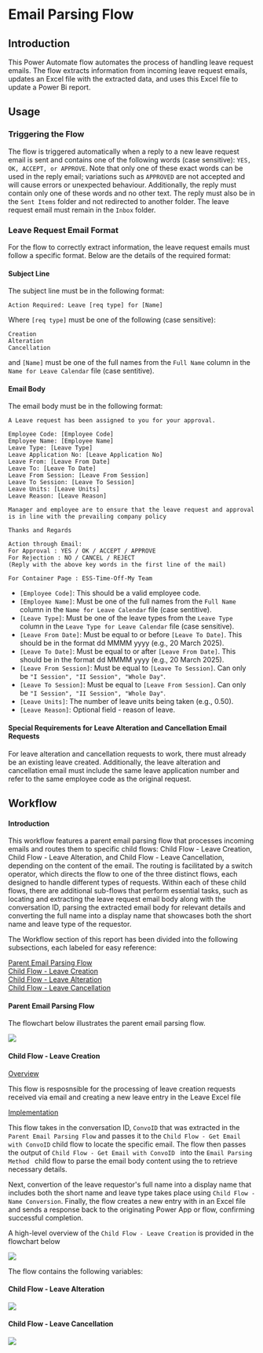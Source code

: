 # Email Parsing Flow

## Introduction
This Power Automate flow automates the process of handling leave request emails. The flow extracts information from incoming leave request emails, updates an Excel file with the extracted data, and uses this Excel file to update a Power Bi report.

## Usage
### Triggering the Flow
The flow is triggered automatically when a reply to a new leave request email is sent and contains one of the following words (case sensitive): ``YES, OK, ACCEPT, or APPROVE``. Note that only one of these exact words can be used in the reply email; variations such as ``APPROVED`` are not accepted and will cause errors or unexpected behaviour. Additionally, the reply must contain only one of these words and no other text. The reply must also be in the ``Sent Items`` folder and not redirected to another folder. The leave request email must remain in the ``Inbox`` folder.

### Leave Request Email Format
For the flow to correctly extract information, the leave request emails must follow a specific format. Below are the details of the required format:

#### Subject Line
The subject line must be in the following format:
```
Action Required: Leave [req type] for [Name]
```
Where ``[req type]`` must be one of the following (case sensitive):

```
Creation
Alteration
Cancellation
``` 

and ``[Name]`` must be one of the full names from the ``Full Name`` column in the ``Name for Leave Calendar`` file (case sentitive).

<div style="page-break-after: always;"></div>

#### Email Body
The email body must be in the following format:
```
A Leave request has been assigned to you for your approval.

Employee Code: [Employee Code]
Employee Name: [Employee Name]
Leave Type: [Leave Type]
Leave Application No: [Leave Application No]
Leave From: [Leave From Date]
Leave To: [Leave To Date]
Leave From Session: [Leave From Session]
Leave To Session: [Leave To Session]
Leave Units: [Leave Units]
Leave Reason: [Leave Reason]

Manager and employee are to ensure that the leave request and approval is in line with the prevailing company policy

Thanks and Regards

Action through Email:
For Approval : YES / OK / ACCEPT / APPROVE
For Rejection : NO / CANCEL / REJECT
(Reply with the above key words in the first line of the mail)

For Container Page : ESS-Time-Off-My Team
```

* ``[Employee Code]``: This should be a valid employee code.
* ``[Employee Name]``: Must be one of the full names from the ``Full Name`` column in the ``Name for Leave Calendar`` file (case sentitive).
* ``[Leave Type]``: Must be one of the leave types from the ``Leave Type`` column in the `Leave Type for Leave Calendar` file (case sensitive).
* ``[Leave From Date]``: Must be equal to or before `[Leave To Date]`. This should be in the format dd MMMM yyyy (e.g., 20 March 2025).
* ``[Leave To Date]``: Must be equal to or after `[Leave From Date]`. This should be in the format dd MMMM yyyy (e.g., 20 March 2025).
* ``[Leave From Session]``: Must be equal to ``[Leave To Session]``. Can only be ``"I Session", "II Session", "Whole Day"``.
* ``[Leave To Session]``: Must be equal to ``[Leave From Session]``. Can only be ``"I Session", "II Session", "Whole Day"``.
* `[Leave Units]`: The number of leave units being taken (e.g., 0.50).
* ``[Leave Reason]``: Optional field - reason of leave.

#### Special Requirements for Leave Alteration and Cancellation Email Requests
For leave alteration and cancellation requests to work, there must already be an existing leave created. Additionally, the leave alteration and cancellation email must include the same leave application number and refer to the same employee code as the original request.

<div style="page-break-after: always;"></div>

## Workflow

#### Introduction
This workflow features a parent email parsing flow that processes incoming emails and routes them to specific child flows: Child Flow - Leave Creation, Child Flow - Leave Alteration, and Child Flow - Leave Cancellation, depending on the content of the email. The routing is facilitated by a switch operator, which directs the flow to one of the three distinct flows, each designed to handle different types of requests. Within each of these child flows, there are additional sub-flows that perform essential tasks, such as locating and extracting the leave request email body along with the conversation ID, parsing the extracted email body for relevant details and converting the full name into a display name that showcases both the short name and leave type of the requestor. 

The Workflow section of this report has been divided into the following subsections, each labeled for easy reference:

[Parent Email Parsing Flow](#parent-email-parsing-flow)\
[Child Flow - Leave Creation](#child-flow---leave-creation)\
[Child Flow - Leave Alteration](#child-flow---leave-alteration)\
[Child Flow - Leave Cancellation](#child-flow---leave-cancellation)

#### Parent Email Parsing Flow
The flowchart below illustrates the parent email parsing flow.

![](https://github.com/haowern98/readme/blob/main/Parent%20Email%20Parsing%20Flow-Flowchart.drawio.svg)

#### Child Flow - Leave Creation

<ins>Overview</ins>

This flow is resposnsible for the processing of leave creation requests received via email and creating a new leave entry in the Leave Excel file 

<ins>Implementation</ins>

This flow takes in the conversation ID, `ConvoID` that was extracted in the `Parent Email Parsing Flow` and passes it to the `Child Flow - Get Email with ConvoID` child flow to locate the specific email. The flow then passes the output of `Child Flow - Get Email with ConvoID ` into the `Email Parsing Method ` child flow to parse the email body content using the to retrieve necessary details. 

Next, convertion of the leave requestor's full name into a display name that includes both the short name and leave type takes place using `Child Flow - Name Conversion`. Finally, the flow creates a new entry with  in an Excel file and sends a response back to the originating Power App or flow, confirming successful completion. 

A high-level overview of the `Child Flow - Leave Creation` is provided in the flowchart below

![](https://github.com/haowern98/readme/blob/main/leave_creation_child_flowchart.drawio.svg)

The flow contains the following variables:

#### Child Flow - Leave Alteration

![](https://github.com/haowern98/readme/blob/main/leave_alteration_childflow.drawio.svg)

#### Child Flow - Leave Cancellation

![](https://github.com/haowern98/readme/blob/main/leave_cancellation_flowchart.drawio.svg)


